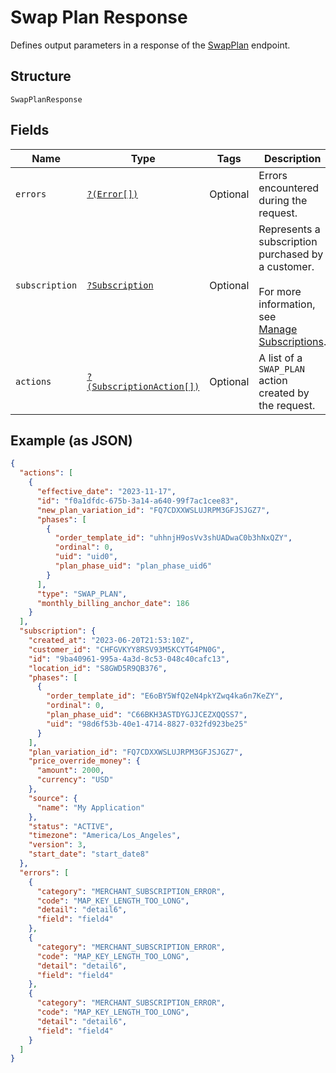
# Swap Plan Response

Defines output parameters in a response of the
[SwapPlan](../../doc/apis/subscriptions.md#swap-plan) endpoint.

## Structure

`SwapPlanResponse`

## Fields

| Name | Type | Tags | Description | Getter | Setter |
|  --- | --- | --- | --- | --- | --- |
| `errors` | [`?(Error[])`](../../doc/models/error.md) | Optional | Errors encountered during the request. | getErrors(): ?array | setErrors(?array errors): void |
| `subscription` | [`?Subscription`](../../doc/models/subscription.md) | Optional | Represents a subscription purchased by a customer.<br><br>For more information, see<br>[Manage Subscriptions](https://developer.squareup.com/docs/subscriptions-api/manage-subscriptions). | getSubscription(): ?Subscription | setSubscription(?Subscription subscription): void |
| `actions` | [`?(SubscriptionAction[])`](../../doc/models/subscription-action.md) | Optional | A list of a `SWAP_PLAN` action created by the request. | getActions(): ?array | setActions(?array actions): void |

## Example (as JSON)

```json
{
  "actions": [
    {
      "effective_date": "2023-11-17",
      "id": "f0a1dfdc-675b-3a14-a640-99f7ac1cee83",
      "new_plan_variation_id": "FQ7CDXXWSLUJRPM3GFJSJGZ7",
      "phases": [
        {
          "order_template_id": "uhhnjH9osVv3shUADwaC0b3hNxQZY",
          "ordinal": 0,
          "uid": "uid0",
          "plan_phase_uid": "plan_phase_uid6"
        }
      ],
      "type": "SWAP_PLAN",
      "monthly_billing_anchor_date": 186
    }
  ],
  "subscription": {
    "created_at": "2023-06-20T21:53:10Z",
    "customer_id": "CHFGVKYY8RSV93M5KCYTG4PN0G",
    "id": "9ba40961-995a-4a3d-8c53-048c40cafc13",
    "location_id": "S8GWD5R9QB376",
    "phases": [
      {
        "order_template_id": "E6oBY5WfQ2eN4pkYZwq4ka6n7KeZY",
        "ordinal": 0,
        "plan_phase_uid": "C66BKH3ASTDYGJJCEZXQQSS7",
        "uid": "98d6f53b-40e1-4714-8827-032fd923be25"
      }
    ],
    "plan_variation_id": "FQ7CDXXWSLUJRPM3GFJSJGZ7",
    "price_override_money": {
      "amount": 2000,
      "currency": "USD"
    },
    "source": {
      "name": "My Application"
    },
    "status": "ACTIVE",
    "timezone": "America/Los_Angeles",
    "version": 3,
    "start_date": "start_date8"
  },
  "errors": [
    {
      "category": "MERCHANT_SUBSCRIPTION_ERROR",
      "code": "MAP_KEY_LENGTH_TOO_LONG",
      "detail": "detail6",
      "field": "field4"
    },
    {
      "category": "MERCHANT_SUBSCRIPTION_ERROR",
      "code": "MAP_KEY_LENGTH_TOO_LONG",
      "detail": "detail6",
      "field": "field4"
    },
    {
      "category": "MERCHANT_SUBSCRIPTION_ERROR",
      "code": "MAP_KEY_LENGTH_TOO_LONG",
      "detail": "detail6",
      "field": "field4"
    }
  ]
}
```

